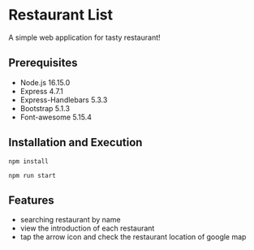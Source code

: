 # Restaurant List
A simple web application for tasty restaurant!
## Prerequisites
* Node.js 16.15.0
* Express 4.7.1
* Express-Handlebars 5.3.3
* Bootstrap 5.1.3
* Font-awesome 5.15.4
## Installation and Execution
```
npm install
```
```
npm run start
```
## Features
* searching restaurant by name
* view the introduction of each restaurant
* tap the arrow icon and check the restaurant location of google map